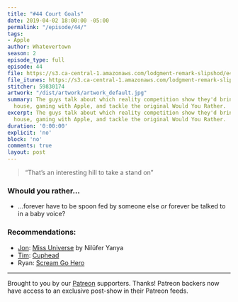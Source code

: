 ```yaml
---
title: "#44 Court Goals"
date: 2019-04-02 18:00:00 -05:00
permalink: "/episode/44/"
tags:
- Apple
author: Whatevertown
season: 2
episode_type: full
episode: 44
file: https://s3.ca-central-1.amazonaws.com/lodgment-remark-slipshod/e44.mp3
file_itunes: https://s3.ca-central-1.amazonaws.com/lodgment-remark-slipshod/e44.m4a
stitcher: 59830174
artwork: "/dist/artwork/artwork_default.jpg"
summary: The guys talk about which reality competition show they'd bring to their
  house, gaming with Apple, and tackle the original Would You Rather.
excerpt: The guys talk about which reality competition show they'd bring to their
  house, gaming with Apple, and tackle the original Would You Rather.
duration: '0:00:00'
explicit: 'no'
block: 'no'
comments: true
layout: post
---
```


> “That’s an interesting hill to take a stand on”

### Whould you rather…
- …forever have to be spoon fed by someone else *or* forever be talked to in a baby voice?

### Recommendations:
- [Jon](https://twitter.com/jondueck): [Miss Universe](https://open.spotify.com/album/366RU1rMDp2GXD2oqK1U3b?si=ix21qLibQQOqH0Co8G76ug) by Nilüfer Yanya
- [Tim](https://twitter.com/timjosephwall): [Cuphead](http://www.cupheadgame.com)
- Ryan: [Scream Go Hero](https://itunes.apple.com/us/app/scream-go-hero/id1212039074?mt=8)

---

Brought to you by our [Patreon](https://www.patreon.com/whatevertown) supporters. Thanks! Patreon backers now have access to an exclusive post-show in their Patreon feeds.
